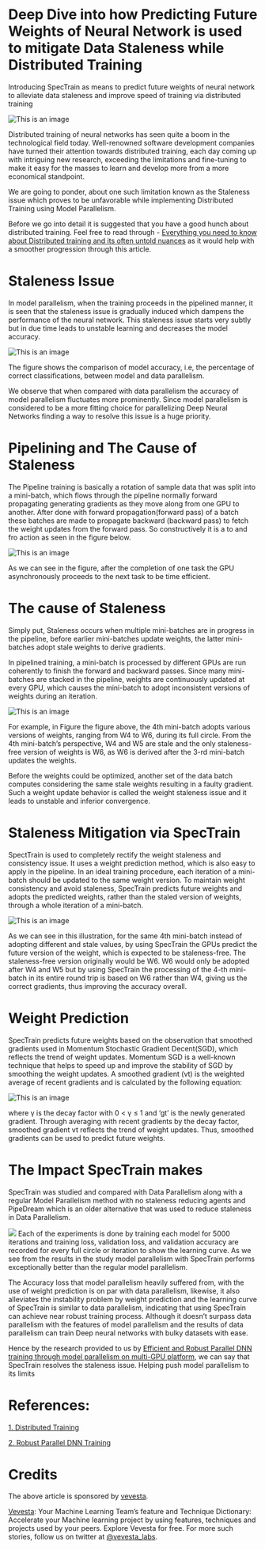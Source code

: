 
# Deep Dive into how Predicting Future Weights of Neural Network is used to mitigate Data Staleness while Distributed Training

Introducing SpecTrain as means to predict future weights of neural network to alleviate data staleness and improve speed of training via distributed training

![This is an image](https://images.unsplash.com/photo-1491895200222-0fc4a4c35e18?crop=entropy&cs=tinysrgb&fit=max&fm=jpg&ixid=MnwzMDAzMzh8MHwxfHNlYXJjaHwyNnx8ZG5hfGVufDB8fHx8MTY2MzE1OTg2NQ&ixlib=rb-1.2.1&q=80&w=1080)

Distributed training of neural networks has seen quite a boom in the technological field today. Well-renowned software development companies have turned their attention towards distributed training, each day coming up with intriguing new research, exceeding the limitations and fine-tuning to make it easy for the masses to learn and develop more from a more economical standpoint.

We are going to ponder, about one such limitation known as the Staleness issue which proves to be unfavorable while implementing Distributed Training using Model Parallelism.

Before we go into detail it is suggested that you have a good hunch about distributed training. Feel free to read through - [Everything you need to know about Distributed training and its often untold nuances](https://vevesta.substack.com/p/2791ed5e-0679-4f28-ae61-62eac17d8f13) as it would help with a smoother progression through this article.

# Staleness Issue

In model parallelism, when the training proceeds in the pipelined manner, it is seen that the staleness issue is gradually induced which dampens the performance of the neural network. This staleness issue starts very subtly but in due time leads to unstable learning and decreases the model accuracy.

![This is an image](https://substackcdn.com/image/fetch/w_1456,c_limit,f_webp,q_auto:good,fl_progressive:steep/https%3A%2F%2Fbucketeer-e05bbc84-baa3-437e-9518-adb32be77984.s3.amazonaws.com%2Fpublic%2Fimages%2F57fedd38-c6ce-430b-8de0-56df5dc96290_431x204.png)

The figure shows the comparison of model accuracy, i.e, the percentage of correct classifications, between model and data parallelism.

We observe that when compared with data parallelism the accuracy of model parallelism fluctuates more prominently. Since model parallelism is considered to be a more fitting choice for parallelizing Deep Neural Networks finding a way to resolve this issue is a huge priority.

# Pipelining and The Cause of Staleness

The Pipeline training is basically a rotation of sample data that was split into a mini-batch, which flows through the pipeline normally forward propagating generating gradients as they move along from one GPU to another. After done with forward propagation(forward pass) of a batch these batches are made to propagate backward (backward pass) to fetch the weight updates from the forward pass. So constructively it is a to and fro action as seen in the figure below.
 
![This is an image](https://substackcdn.com/image/fetch/w_1456,c_limit,f_webp,q_auto:good,fl_progressive:steep/https%3A%2F%2Fbucketeer-e05bbc84-baa3-437e-9518-adb32be77984.s3.amazonaws.com%2Fpublic%2Fimages%2F643a539b-d9af-4b33-ae68-d6510e68cc13_431x204.png)

As we can see in the figure, after the completion of one task the GPU asynchronously proceeds to the next task to be time efficient.

# The cause of Staleness

Simply put, Staleness occurs when multiple mini-batches are in progress in the pipeline, before earlier mini-batches update weights, the latter mini-batches adopt stale weights to derive gradients.

In pipelined training, a mini-batch is processed by different GPUs are run coherently to finish the forward and backward passes. Since many mini-batches are stacked in the pipeline, weights are continuously updated at every GPU, which causes the mini-batch to adopt inconsistent versions of weights during an iteration.


![This is an image](https://substackcdn.com/image/fetch/w_1456,c_limit,f_webp,q_auto:good,fl_progressive:steep/https%3A%2F%2Fbucketeer-e05bbc84-baa3-437e-9518-adb32be77984.s3.amazonaws.com%2Fpublic%2Fimages%2Fe2a1489d-5849-48f3-8b38-86ca72298248_444x145.png)

For example, in Figure the figure above, the 4th mini-batch adopts various versions of weights, ranging from W4 to W6, during its full circle. From the 4th mini-batch’s perspective, W4 and W5 are stale and the only staleness-free version of weights is W6, as W6 is derived after the 3-rd mini-batch updates the weights.

Before the weights could be optimized, another set of the data batch computes considering the same stale weights resulting in a faulty gradient. Such a weight update behavior is called the weight staleness issue and it leads to unstable and inferior convergence.

# Staleness Mitigation via SpecTrain

SpectTrain is used to completely rectify the weight staleness and consistency issue. It uses a weight prediction method, which is also easy to apply in the pipeline. In an ideal training procedure, each iteration of a mini-batch should be updated to the same weight version. To maintain weight consistency and avoid staleness, SpecTrain predicts future weights and adopts the predicted weights, rather than the staled version of weights, through a whole iteration of a mini-batch.

![This is an image](https://substackcdn.com/image/fetch/w_1456,c_limit,f_webp,q_auto:good,fl_progressive:steep/https%3A%2F%2Fbucketeer-e05bbc84-baa3-437e-9518-adb32be77984.s3.amazonaws.com%2Fpublic%2Fimages%2F3bc2de56-f7aa-452c-86df-f435d900f37e_456x145.png)

As we can see in this illustration, for the same 4th mini-batch instead of adopting different and stale values, by using SpecTrain the GPUs predict the future version of the weight, which is expected to be staleness-free. The staleness-free version originally would be W6. W6 would only be adopted after W4 and W5 but by using SpecTrain the processing of the 4-th mini-batch in its entire round trip is based on W6 rather than W4, giving us the correct gradients, thus improving the accuracy overall.

# Weight Prediction

SpecTrain predicts future weights based on the observation that smoothed gradients used in Momentum Stochastic Gradient Decent(SGD), which reflects the trend of weight updates. Momentum SGD is a well-known technique that helps to speed up and improve the stability of SGD by smoothing the weight updates. A smoothed gradient (vt) is the weighted average of recent gradients and is calculated by the following equation:

![This is an image](https://substackcdn.com/image/fetch/w_1456,c_limit,f_webp,q_auto:good,fl_progressive:steep/https%3A%2F%2Fbucketeer-e05bbc84-baa3-437e-9518-adb32be77984.s3.amazonaws.com%2Fpublic%2Fimages%2F511309cf-d620-49d0-881b-7f2a32271c50_248x26.png)

where γ is the decay factor with 0 < γ ≤ 1 and ‘gt’ is the newly generated gradient. Through averaging with recent gradients by the decay factor, smoothed gradient vt reflects the trend of weight updates. Thus, smoothed gradients can be used to predict future weights.

# The Impact SpecTrain makes

SpecTrain was studied and compared with Data Parallelism along with a regular Model Parallelism method with no staleness reducing agents and PipeDream which is an older alternative that was used to reduce staleness in Data Parallelism.

![](https://substackcdn.com/image/fetch/w_1456,c_limit,f_webp,q_auto:good,fl_progressive:steep/https%3A%2F%2Fbucketeer-e05bbc84-baa3-437e-9518-adb32be77984.s3.amazonaws.com%2Fpublic%2Fimages%2Ff888e6c5-5c1e-4f0c-a3d6-3c8fa950ab55_977x266.png)
Each of the experiments is done by training each model for 5000 iterations and training loss, validation loss, and validation accuracy are recorded for every full circle or iteration to show the learning curve. As we see from the results in the study model parallelism with SpecTrain performs exceptionally better than the regular model parallelism.

The Accuracy loss that model parallelism heavily suffered from, with the use of weight prediction is on par with data parallelism, likewise, it also alleviates the instability problem by weight prediction and the learning curve of SpecTrain is similar to data parallelism, indicating that using SpecTrain can achieve near robust training process. Although it doesn’t surpass data parallelism with the features of model parallelism and the results of data parallelism can train Deep neural networks with bulky datasets with ease.

Hence by the research provided to us by [Efficient and Robust Parallel DNN training through model parallelism on multi-GPU platform](https://arxiv.org/pdf/1809.02839.pdf), we can say that SpecTrain resolves the staleness issue. Helping push model parallelism to its limits

# References:
[1. Distributed Training](https://www.vevesta.com/blog/32-Distributed-Training?utm_source=Substack-DistributedTraining-SpecTrain)

[2. Robust Parallel DNN Training](https://arxiv.org/pdf/1809.02839.pdf)

# Credits

The above article is sponsored by [vevesta](https://www.vevesta.com/).

[Vevesta](https://www.vevesta.com/): Your Machine Learning Team’s feature and Technique Dictionary: Accelerate your Machine learning project by using features, techniques and projects used by your peers. Explore Vevesta for free. For more such stories, follow us on twitter at [@vevesta_labs](https://twitter.com/vevesta_labs).
